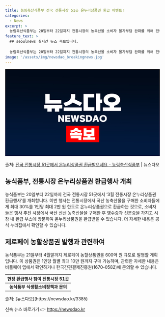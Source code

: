 ```yaml
---
title: 농림축산식품부 전국 전통시장 51곳 온누리상품권 환급 이벤트!
categories:
  - News
excerpt: >
  농림축산식품부는 20일부터 22일까지 전통시장의 농축산물 소비자 물가부담 완화를 위해 전국 전통시장 51곳에…
feature_text: >
  ## seoulnews 실시간 뉴스 속보입니다.

  농림축산식품부는 20일부터 22일까지 전통시장의 농축산물 소비자 물가부담 완화를 위해 전국 전통시장 51곳에…
image: '/assets/img/newsdao_breakingnews.jpg'
---
```


![뉴스다오 속보](/assets/img/newsdao_breakingnews.jpg)

<p>출처: <a href="https://newsdao.kr/3385" rel="dofollow">전국 전통시장 51곳에서 온누리상품권 환급받으세요 - 농림축산식품부</a> | 뉴스다오</p>

<h2 data-ke-size="size26">농식품부, 전통시장 온누리상품권 환급행사 개최</h2>
농식품부는 20일부터 22일까지 전국 전통시장 51곳에서 ‘3월 전통시장 온누리상품권 환급행사’를 개최합니다. 이번 행사는 전통시장에서 국산 농축산물을 구매한 소비자들에게 최대 30%를 1인당 최대 2만 원 한도로 온누리상품권으로 환급하는 것으로, 소비자들은 행사 추진 시장에서 국산 신선 농축산물을 구매한 후 영수증과 신분증을 가지고 시장 내 환급 부스에 방문하여 온누리상품권을 환급받을 수 있습니다. 더 자세한 내용은 공식 누리집에서 확인할 수 있습니다.

<h2 data-ke-size="size26">제로페이 농할상품권 발행과 관련하여</h2>
농식품부는 21일부터 4월말까지 제로페이 농할상품권을 600억 원 규모로 발행할 계획입니다. 이 상품권은 1인당 월별 최대 10만 원까지 구매 가능하며, 관련한 자세한 내용은 비플페이 앱에서 확인하거나 한국간편결제진흥원(1670-0582)에 문의할 수 있습니다.

<p data-ke-size="size16"></p>

<table>
	<thead>
		<tr>
			<th>현장 환급행사 참여 전통시장 51곳</th>
		</tr>
	</thead>
	<tbody>
		<tr>
			<td style="text-align: center; height: 17px;"><b>농식품부 식생활소비정책과 문의</b></td>
	</tbody>
</table>

<p data-ke-size="size16"></p>
출처: [뉴스다오](https://newsdao.kr/3385) 

신속 뉴스 바로가기 👉 <a href="https://newsdao.kr" rel="dofollow">https://newsdao.kr</a>


